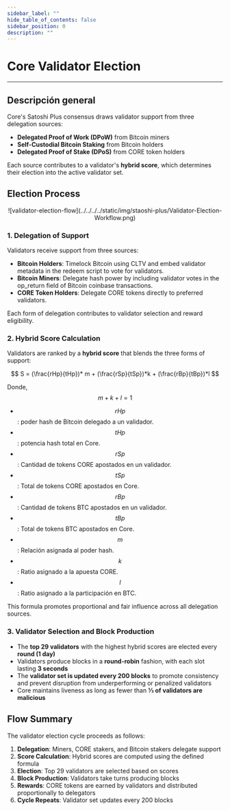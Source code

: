 ```yaml
---
sidebar_label: ""
hide_table_of_contents: false
sidebar_position: 0
description: ""
---
```


# Core Validator Election

---

## Descripción general

Core's Satoshi Plus consensus draws validator support from three delegation sources:

- **Delegated Proof of Work (DPoW)** from Bitcoin miners
- **Self-Custodial Bitcoin Staking** from Bitcoin holders
- **Delegated Proof of Stake (DPoS)** from CORE token holders

Each source contributes to a validator's **hybrid score**, which determines their election into the active validator set.

## Election Process

<p align="center">
![validator-election-flow](../../../../static/img/staoshi-plus/Validator-Election-Workflow.png)
</p>

### 1. Delegation of Support

Validators receive support from three sources:

- **Bitcoin Holders**: Timelock Bitcoin using CLTV and embed validator metadata in the redeem script to vote for validators.
- **Bitcoin Miners**: Delegate hash power by including validator votes in the op_return field of Bitcoin coinbase transactions.
- **CORE Token Holders**: Delegate CORE tokens directly to preferred validators.

Each form of delegation contributes to validator selection and reward eligibility.

### 2. Hybrid Score Calculation

Validators are ranked by a **hybrid score** that blends the three forms of support:

$$
S = (\frac{rHp}{tHp})* m + (\frac{rSp}{tSp})*k + (\frac{rBp}{tBp})*l
$$

Donde, $$m + k + l = 1$$

- $$rHp$$: poder hash de Bitcoin delegado a un validador.
- $$tHp$$: potencia hash total en Core.
- $$rSp$$: Cantidad de tokens CORE apostados en un validador.
- $$tSp$$: Total de tokens CORE apostados en Core.
- $$rBp$$: Cantidad de tokens BTC apostados en un validador.
- $$tBp$$: Total de tokens BTC apostados en Core.
- $$m$$: Relación asignada al poder hash.
- $$k$$: Ratio asignado a la apuesta CORE.
- $$l$$: Ratio asignado a la participación en BTC.

This formula promotes proportional and fair influence across all delegation sources.

### 3. Validator Selection and Block Production

- The **top 29 validators** with the highest hybrid scores are elected every **round (1 day)**
- Validators produce blocks in a **round-robin** fashion, with each slot lasting **3 seconds**
- The **validator set is updated every 200 blocks** to promote consistency and prevent disruption from underperforming or penalized validators
- Core maintains liveness as long as fewer than **⅓ of validators are malicious**

## Flow Summary

The validator election cycle proceeds as follows:

1. **Delegation**: Miners, CORE stakers, and Bitcoin stakers delegate support
2. **Score Calculation**: Hybrid scores are computed using the defined formula
3. **Election**: Top 29 validators are selected based on scores
4. **Block Production**: Validators take turns producing blocks
5. **Rewards**: CORE tokens are earned by validators and distributed proportionally to delegators
6. **Cycle Repeats**: Validator set updates every 200 blocks
